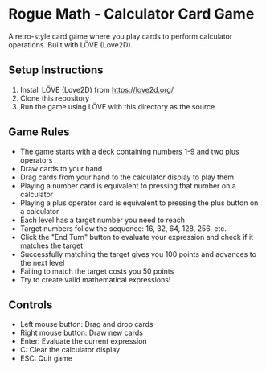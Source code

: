 # Rogue Math - Calculator Card Game

A retro-style card game where you play cards to perform calculator operations. Built with LÖVE (Love2D).

## Setup Instructions

1. Install LÖVE (Love2D) from https://love2d.org/
2. Clone this repository
3. Run the game using LÖVE with this directory as the source

## Game Rules

- The game starts with a deck containing numbers 1-9 and two plus operators
- Draw cards to your hand
- Drag cards from your hand to the calculator display to play them
- Playing a number card is equivalent to pressing that number on a calculator
- Playing a plus operator card is equivalent to pressing the plus button on a calculator
- Each level has a target number you need to reach
- Target numbers follow the sequence: 16, 32, 64, 128, 256, etc.
- Click the "End Turn" button to evaluate your expression and check if it matches the target
- Successfully matching the target gives you 100 points and advances to the next level
- Failing to match the target costs you 50 points
- Try to create valid mathematical expressions!

## Controls

- Left mouse button: Drag and drop cards
- Right mouse button: Draw new cards
- Enter: Evaluate the current expression
- C: Clear the calculator display
- ESC: Quit game 